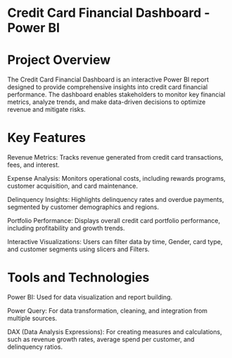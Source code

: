 # Credit Card Financial Dashboard - Power BI

# Project Overview

The Credit Card Financial Dashboard is an interactive Power BI report designed to provide comprehensive insights into credit card financial performance. The dashboard enables stakeholders to monitor key financial metrics, analyze trends, and make data-driven decisions to optimize revenue and mitigate risks.

# Key Features

Revenue Metrics: Tracks revenue generated from credit card transactions, fees, and interest.

Expense Analysis: Monitors operational costs, including rewards programs, customer acquisition, and card maintenance.

Delinquency Insights: Highlights delinquency rates and overdue payments, segmented by customer demographics and regions.

Portfolio Performance: Displays overall credit card portfolio performance, including profitability and growth trends.

Interactive Visualizations: Users can filter data by time, Gender, card type, and customer segments using slicers and Filters.

# Tools and Technologies

Power BI: Used for data visualization and report building.

Power Query: For data transformation, cleaning, and integration from multiple sources.

DAX (Data Analysis Expressions): For creating measures and calculations, such as revenue growth rates, average spend per customer, and delinquency ratios.
